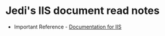 # Jedi's IIS document read notes

* Important Reference - [Documentation for IIS](https://docs.microsoft.com/iis)
